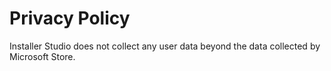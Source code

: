 # Privacy Policy

Installer Studio does not collect any user data beyond the data collected by Microsoft Store.
